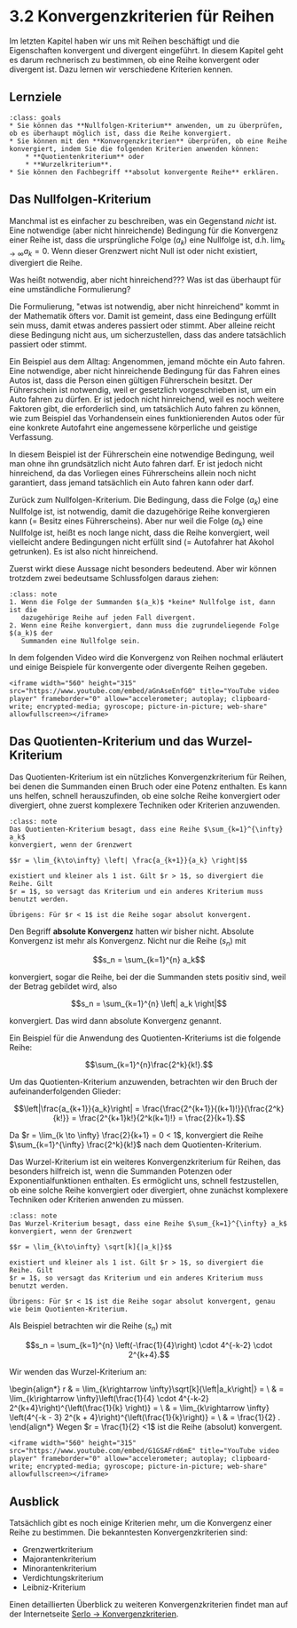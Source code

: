 # 3.2 Konvergenzkriterien für Reihen

Im letzten Kapitel haben wir uns mit Reihen beschäftigt und die Eigenschaften
konvergent und divergent eingeführt. In diesem Kapitel geht es darum rechnerisch
zu bestimmen, ob eine Reihe konvergent oder divergent ist. Dazu lernen wir
verschiedene Kriterien kennen.

## Lernziele

```{admonition} Lernziele
:class: goals
* Sie können das **Nullfolgen-Kriterium** anwenden, um zu überprüfen, ob es überhaupt möglich ist, dass die Reihe konvergiert.
* Sie können mit den **Konvergenzkriterien** überprüfen, ob eine Reihe konvergiert, indem Sie die folgenden Kriterien anwenden können:
    * **Quotientenkriterium** oder
    * **Wurzelkriterium**.
* Sie können den Fachbegriff **absolut konvergente Reihe** erklären.
```

## Das Nullfolgen-Kriterium

Manchmal ist es einfacher zu beschreiben, was ein Gegenstand *nicht* ist. Eine
notwendige (aber nicht hinreichende) Bedingung für die Konvergenz einer Reihe
ist, dass die ursprüngliche Folge $(a_k)$ eine Nullfolge ist, d.h.
$\lim_{k\to\infty} a_k = 0$. Wenn dieser Grenzwert nicht Null ist oder nicht
existiert, divergiert die Reihe.

Was heißt notwendig, aber nicht hinreichend??? Was ist das überhaupt für eine
umständliche Formulierung?

Die Formulierung, "etwas ist notwendig, aber nicht hinreichend" kommt in der
Mathematik öfters vor. Damit ist gemeint, dass eine Bedingung erfüllt sein muss,
damit etwas anderes passiert oder stimmt. Aber alleine reicht diese Bedingung
nicht aus, um sicherzustellen, dass das andere tatsächlich passiert oder stimmt.

Ein Beispiel aus dem Alltag: Angenommen, jemand möchte ein Auto fahren. Eine
notwendige, aber nicht hinreichende Bedingung für das Fahren eines Autos ist,
dass die Person einen gültigen Führerschein besitzt. Der Führerschein ist
notwendig, weil er gesetzlich vorgeschrieben ist, um ein Auto fahren zu dürfen.
Er ist jedoch nicht hinreichend, weil es noch weitere Faktoren gibt, die
erforderlich sind, um tatsächlich Auto fahren zu können, wie zum Beispiel das
Vorhandensein eines funktionierenden Autos oder für eine konkrete Autofahrt eine
angemessene körperliche und geistige Verfassung.

In diesem Beispiel ist der Führerschein eine notwendige Bedingung, weil man ohne
ihn grundsätzlich nicht Auto fahren darf. Er ist jedoch nicht hinreichend, da
das Vorliegen eines Führerscheins allein noch nicht garantiert, dass jemand
tatsächlich ein Auto fahren kann oder darf.

Zurück zum Nullfolgen-Kriterium. Die Bedingung, dass die Folge $(a_k)$ eine
Nullfolge ist, ist notwendig, damit die dazugehörige Reihe konvergieren kann (=
Besitz eines Führerscheins). Aber nur weil die Folge $(a_k)$ eine Nullfolge ist,
heißt es noch lange nicht, dass die Reihe konvergiert, weil vielleicht andere
Bedingungen nicht erfüllt sind (= Autofahrer hat Akohol getrunken). Es ist also
nicht hinreichend.

Zuerst wirkt diese Aussage nicht besonders bedeutend. Aber wir können trotzdem
zwei bedeutsame Schlussfolgen daraus ziehen:

```{admonition} Nullfolgen-Kriterium
:class: note
1. Wenn die Folge der Summanden $(a_k)$ *keine* Nullfolge ist, dann ist die
   dazugehörige Reihe auf jeden Fall divergent.
2. Wenn eine Reihe konvergiert, dann muss die zugrundeliegende Folge $(a_k)$ der
   Summanden eine Nullfolge sein.
```

In dem folgenden Video wird die Konvergenz von Reihen nochmal erläutert und
einige Beispiele für konvergente oder divergente Reihen gegeben.

```{dropdown} Video "Reihenkonvergenz" von Prof. Hoever
<iframe width="560" height="315" src="https://www.youtube.com/embed/aGnAseEnfG0" title="YouTube video player" frameborder="0" allow="accelerometer; autoplay; clipboard-write; encrypted-media; gyroscope; picture-in-picture; web-share" allowfullscreen></iframe>
```

## Das Quotienten-Kriterium und das Wurzel-Kriterium

Das Quotienten-Kriterium ist ein nützliches Konvergenzkriterium für Reihen, bei
denen die Summanden einen Bruch oder eine Potenz enthalten. Es kann uns helfen,
schnell herauszufinden, ob eine solche Reihe konvergiert oder divergiert, ohne
zuerst komplexere Techniken oder Kriterien anzuwenden.

```{admonition} Quotienten-Kriterium
:class: note
Das Quotienten-Kriterium besagt, dass eine Reihe $\sum_{k=1}^{\infty} a_k$
konvergiert, wenn der Grenzwert

$$r = \lim_{k\to\infty} \left| \frac{a_{k+1}}{a_k} \right|$$

existiert und kleiner als 1 ist. Gilt $r > 1$, so divergiert die Reihe. Gilt
$r = 1$, so versagt das Kriterium und ein anderes Kriterium muss benutzt werden.

Übrigens: Für $r < 1$ ist die Reihe sogar absolut konvergent.
```

Den Begriff **absolute Konvergenz** hatten wir bisher nicht. Absolute Konvergenz
ist mehr als Konvergenz. Nicht nur die Reihe $(s_n)$ mit

$$s_n = \sum_{k=1}^{n} a_k$$

konvergiert, sogar die Reihe, bei der die Summanden stets positiv sind, weil der
Betrag gebildet wird, also

$$s_n = \sum_{k=1}^{n} \left| a_k \right|$$

konvergiert. Das wird dann absolute Konvergenz genannt.

Ein Beispiel für die Anwendung des Quotienten-Kriteriums ist die folgende Reihe:

$$\sum_{k=1}^{n}\frac{2^k}{k!}.$$

Um das Quotienten-Kriterium anzuwenden, betrachten wir den Bruch der
aufeinanderfolgenden Glieder:

$$\left|\frac{a_{k+1}}{a_k}\right| =
\frac{\frac{2^{k+1}}{(k+1)!}}{\frac{2^k}{k!}} =
\frac{2^{k+1}k!}{2^k(k+1)!} = \frac{2}{k+1}.$$

Da $r = \lim_{k \to \infty} \frac{2}{k+1} = 0 < 1$, konvergiert die Reihe
$\sum_{k=1}^{\infty} \frac{2^k}{k!}$ nach dem Quotienten-Kriterium.

Das Wurzel-Kriterium ist ein weiteres Konvergenzkriterium für Reihen, das
besonders hilfreich ist, wenn die Summanden Potenzen oder Exponentialfunktionen
enthalten. Es ermöglicht uns, schnell festzustellen, ob eine solche Reihe
konvergiert oder divergiert, ohne zunächst komplexere Techniken oder Kriterien
anwenden zu müssen.

```{admonition} Wurzel-Kriterium
:class: note
Das Wurzel-Kriterium besagt, dass eine Reihe $\sum_{k=1}^{\infty} a_k$
konvergiert, wenn der Grenzwert

$$r = \lim_{k\to\infty} \sqrt[k]{|a_k|}$$

existiert und kleiner als 1 ist. Gilt $r > 1$, so divergiert die Reihe. Gilt
$r = 1$, so versagt das Kriterium und ein anderes Kriterium muss benutzt werden.

Übrigens: Für $r < 1$ ist die Reihe sogar absolut konvergent, genau wie beim Quotienten-Kriterium.
```

Als Beispiel betrachten wir die Reihe $(s_n)$ mit

$$s_n = \sum_{k=1}^{n} \left(-\frac{1}{4}\right) \cdot 4^{-k-2} \cdot 2^{k+4}.$$

Wir wenden das Wurzel-Kriterium an:

\begin{align*}
r & = \lim_{k\rightarrow \infty}\sqrt[k]{\left|a_k\right|} = \\
&  = \lim_{k\rightarrow \infty}\left(\frac{1}{4} \cdot 4^{-k-2} 2^{k+4}\right)^{\left(\frac{1}{k} \right)} = \\
& = \lim_{k\rightarrow \infty} \left(4^{-k - 3} 2^{k + 4}\right)^{\left(\frac{1}{k}\right)} = \\
& = \frac{1}{2} .
 \end{align*}
 Wegen $r = \frac{1}{2} <1$ ist die Reihe (absolut) konvergent.

```{dropdown} Video "Wurzel- und Quotientenkriterium" von Prof. Hoever
<iframe width="560" height="315" src="https://www.youtube.com/embed/G1GSAFrd6mE" title="YouTube video player" frameborder="0" allow="accelerometer; autoplay; clipboard-write; encrypted-media; gyroscope; picture-in-picture; web-share" allowfullscreen></iframe>
```

## Ausblick

Tatsächlich gibt es noch einige Kriterien mehr, um die Konvergenz einer Reihe zu
bestimmen. Die bekanntesten Konvergenzkriterien sind:

* Grenzwertkriterium
* Majorantenkriterium
* Minorantenkriterium
* Verdichtungskriterium
* Leibniz-Kriterium

Einen detaillierten Überblick zu weiteren Konvergenzkriterien findet man auf der
Internetseite [Serlo →
Konvergenzkriterien](https://de.wikibooks.org/wiki/Mathe_für_Nicht-Freaks:_Konvergenz_und_Divergenz_einer_Reihe_beweisen:_Konvergenzkriterien).
